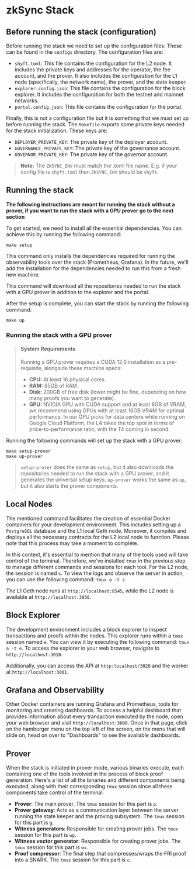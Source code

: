 # zkSync Stack

## Before running the stack (configuration)

Before running the stack we need to set up the configuration files. These can be found in the `configs` directory. The configuration files are:

- `shyft.toml`: This file contains the configuration for the L2 node. It includes the private keys and addresses for the operator, the fee account, and the prover. It also includes the configuration for the L1 node (specifically, the network name), the prover, and the state keeper.
- `explorer.config.json`: This file contains the configuration for the block explorer. It includes the configuration for both the testnet and mainnet networks.
- `portal.config.json`: This file contains the configuration for the portal.

Finally, this is not a configuration file but it is something that we must set up before running the stack. The `Makefile` exports some private keys needed for the stack initialization. These keys are:
- `DEPLOYER_PRIVATE_KEY`: The private key of the deployer account.
- `GOVERNANCE_PRIVATE_KEY`: The private key of the governance account.
- `GOVERNOR_PRIVATE_KEY`: The private key of the governor account.

> **Note:** The `ZKSYNC_ENV` must match the .toml file name. E.g. if your config file is `shyft.toml` then `ZKSYNC_ENV` should be `shyft`.

## Running the stack

**The following instructions are meant for running the stack without a prover, if you want to run the stack with a GPU prover go to the next section**

To get started, we need to install all the essential dependencies. You can achieve this by running the following command:

```
make setup
```

This command only installs the dependencies required for running the observability tools over the stack (Prometheus, Grafana). In the future, we'll add the installation for the dependencies needed to run this from a fresh new machine.

This command will download all the repositories needed to run the stack with a GPU prover in addition to the explorer and the portal.

After the setup is complete, you can start the stack by running the following command:

```
make up
```

### Running the stack with a GPU prover

> #### System Requirements
>
> Running a GPU prover requires a CUDA 12.0 installation as a pre-requisite, alongside these machine specs:
>
> - **CPU:** At least 16 physical cores.
> - **RAM:** 85GB of RAM.
> - **Disk:** 200GB of free disk (lower might be fine, depending on how many proofs you want to generate).
>- **GPU:** NVIDIA GPU with CUDA support and at least 6GB of VRAM, we recommend using GPUs with at least 16GB VRAM for optimal performance. In our GPU picks for data centers while running on Google Cloud Platform, the L4 takes the top spot in terms of price-to-performance ratio, with the T4 coming in second.

Running the following commands will set up the stack with a GPU prover:

```
make setup-prover
make up-prover
```

> `setup-prover` does the same as `setup`, but it also downloads the repositories needed to run the stack with a GPU prover, and it generates the universal setup keys.
> `up-prover` works the same as `up`, but it also starts the prover components.

## Local Nodes

The mentioned command facilitates the creation of essential Docker containers for your development environment. This includes setting up a `PostgreSQL` database and the L1 local Geth node. Moreover, it compiles and deploys all the necessary contracts for the L2 local node to function. Please note that this process may take a moment to complete.

In this context, it's essential to mention that many of the tools used will take control of the terminal. Therefore, we've installed `tmux` in the previous step to manage different commands and sessions for each tool. For the L2 node, the session is named `s`. To view the logs and observe the server in action, you can use the following command: `tmux a -t s`.

The L1 Geth node runs at `http://localhost:8545`, while the L2 node is available at `http://localhost:3050`.

## Block Explorer

The development environment includes a block explorer to inspect transactions and proofs within the nodes. This explorer runs within a `tmux` session named `e`. You can view it by executing the following command: `tmux a -t e`. To access the explorer in your web browser, navigate to `http://localhost:3010`.

Additionally, you can access the API at `http:localhost/3020` and the worker at `http://localhost:3001`.

## Grafana and Observability

Other Docker containers are running Grafana and Prometheus, tools for monitoring and creating dashboards. To access a helpful dashboard that provides information about every transaction executed by the node, open your web browser and visit `http://localhost:3000`. Once in that page, click on the hamburger menu on the top left of the screen, on the menu that will slide on, head on over to "Dashboards" to see the available dashboards.

## Prover

When the stack is initiated in prover mode, various binaries execute, each containing one of the tools involved in the process of block proof generation. Here's a list of all the binaries and different components being executed, along with their corresponding `tmux` session since all these components take control of the terminal:

- **Prover**: The main prover. The `tmux` session for this part is `p`.
- **Prover gateway**: Acts as a communication layer between the server running the state keeper and the proving subsystem. The `tmux` session for this part is `g`.
- **Witness generators**: Responsible for creating prover jobs. The `tmux` session for this part is `wg`.
- **Witness vector generator**: Responsible for creating prover jobs. The `tmux` session for this part is `wv`.
- **Proof compressor**: The final step that compresses/wraps the FRI proof into a SNARK. The `tmux` session for this part is `c`.

